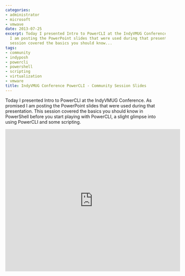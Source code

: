 ```yaml
---
categories:
- administrator
- microsoft
- vmwave
date: 2013-07-25
excerpt: Today I presented Intro to PowerCLI at the IndyVMUG Conference. As promised
  I am posting the PowerPoint slides that were used during that presentation. This
  session covered the basics you should know...
tags:
- community
- indyposh
- powercli
- powershell
- scripting
- virtualization
- vmware
title: IndyVMUG Conference PowerCLI - Community Session Slides
---
```


Today I presented Intro to PowerCLI at the IndyVMUG Conference. As promised I am posting the PowerPoint slides that were used during that presentation. This session covered the basics you should know in PowerShell before you start playing with PowerCLI, a slight glimpse into using PowerCLI and some scripting.

<iframe src="https://skydrive.live.com/embed?cid=9CE6817C08D7DE07&amp;resid=9CE6817C08D7DE07%212668&amp;authkey=ANvTL8JFmmcOGhs&amp;em=2" height="447" width="550" frameborder="0" scrolling="no"></iframe>